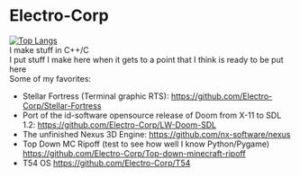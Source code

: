 # Electro-Corp
[![Top Langs](https://github-readme-stats.vercel.app/api/top-langs/?username=Electro-Corp)](https://github.com/anuraghazra/github-readme-stats)
<br> I make stuff in C++/C <br>
I put stuff I make here when it gets to a point that I think is ready to be put here <br>
Some of my favorites:<br>
* Stellar Fortress (Terminal graphic RTS): https://github.com/Electro-Corp/Stellar-Fortress
* Port of the id-software opensource release of Doom from X-11 to SDL 1.2: https://github.com/Electro-Corp/LW-Doom-SDL
* The unfinished Nexus 3D Engine: https://github.com/nx-software/nexus
* Top Down MC Ripoff (test to see how well I know Python/Pygame) https://github.com/Electro-Corp/Top-down-minecraft-ripoff
* T54 OS https://github.com/Electro-Corp/T54
<ln>
